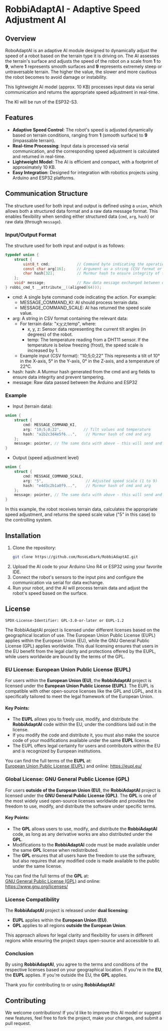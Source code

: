 # RobbiAdaptAI - Adaptive Speed Adjustment AI

## Overview

RoboAdaptAI is an adaptive AI module designed to dynamically adjust the speed of a robot based on the terrain type it is driving on. The AI assesses the terrain's surface and adjusts the speed of the robot on a scale from **1** to **9**, where **1** represents smooth surfaces and **9** represents extremely steep or untraversable terrain. The higher the value, the slower and more cautious the robot becomes to avoid damage or instability.

This lightweight AI model (approx. 10 KB) processes input data via serial communication and returns the appropriate speed adjustment in real-time.

The KI will be run of the ESP32-S3.

## Features

- **Adaptive Speed Control**: The robot's speed is adjusted dynamically based on terrain conditions, ranging from **1** (smooth surface) to **9** (impassable terrain).
- **Real-time Processing**: Input data is processed via serial communication, and the corresponding speed adjustment is calculated and returned in real-time.
- **Lightweight Model**: The AI is efficient and compact, with a footprint of approximately 10 KB.
- **Easy Integration**: Designed for integration with robotics projects using Arduino and ESP32 platforms.

## Communication Structure
The structure used for both input and output is defined using a `union`, which allows both a structured data format and a raw data message format. This enables flexibility when sending either structured data (`cmd`, `arg`, `hash`) or raw data (through `message`).


### Input/Output Format

The structure used for both input and output is as follows:

```c
typedef union {
    struct {
        uint8_t cmd;            // Command byte indicating the operation
        const char arg[16];     // Argument as a string (CSV format or command-specific)
        char hash[32];          // Murmur hash to ensure integrity of the data
    };
    void* message;              // Raw data message exchanged between devices (can carry additional data)
} robbi_cmd_t __attribute__((aligned(64)));
```
- cmd: A single byte command code indicating the action. For example:
  - MESSAGE_COMMAND_KI: AI should process terrain data.
  - MESSAGE_COMMAND_SCALE: AI has returned the speed scale value.
- arg: A string in CSV format containing the relevant data:
  - For terrain data: "x;y;z;temp", where:
    - x, y, z: Sensor data representing the current tilt angles (in degrees) of the robot.
    - temp: The temperature reading from a DHT11 sensor. If the temperature is below freezing (frost), the speed scale is increased by 1.
  - Example input (CSV format): "10;5;0;22" This represents a tilt of 10° in the X-axis, 5° in the Y-axis, 0° in the Z-axis, and a temperature of 22°C. 
- hash: hash: A Murmur hash generated from the cmd and arg fields to ensure data integrity and prevent tampering.
- message: Raw data passed between the Arduino and ESP32

### Example

- Input (terrain data):
```c
union {
    struct {
        cmd: MESSAGE_COMMAND_KI,
        arg: "10;5;0;22",          // Tilt values and temperature
        hash: "a1b2c3d4e5f6...",    // Murmur hash of cmd and arg
    };
    message: pointer, // The same data with above - this will send and recive
}
```
- Output (speed adjustment level)
```c
union {
    struct {
        cmd: MESSAGE_COMMAND_SCALE,
        arg: "5",                   // Adjusted speed scale (1 to 9)
        hash: "e4d3c2b1a0f9...",    // Murmur hash of cmd and arg
    };
    message: pointer, // The same data with above - this will send and recive
}
```
In this example, the robot receives terrain data, calculates the appropriate speed adjustment, and returns the speed scale value ("5" in this case) to the controlling system.

## Installation

1. Clone the repository:
   ```bash
   git clone https://github.com/RoseLeDark/RobbiAdaptAI.git
2. Upload the AI code to your Arduino Uno R4 or ESP32 using your favorite IDE.
3. Connect the robot's sensors to the input pins and configure the communication via serial for data exchange.
4. Run your robot, and the AI will process terrain data and adjust the robot's speed based on the surface.

## License
`SPDX-License-Identifier: GPL-3.0-or-later or EUPL-1.2`

The RobbiAdaptAI project is licensed under different licenses based on the geographical location of use. The European Union Public License (EUPL) applies within the European Union (EU), while the GNU General Public License (GPL) applies worldwide. This dual licensing ensures that users in the EU benefit from the legal clarity and protections offered by the EUPL, while users worldwide are bound by the terms of the GPL.

### EU License: European Union Public License (EUPL)

For users within the **European Union (EU)**, the **RobbiAdaptAI** project is licensed under the **European Union Public License (EUPL)**. The EUPL is compatible with other open-source licenses like the GPL and LGPL, and it is specifically tailored to meet the legal framework of the European Union. 

#### Key Points:
- The **EUPL** allows you to freely use, modify, and distribute the **RobbiAdaptAI** code within the EU, under the conditions laid out in the license.
- If you modify the code and distribute it, you must also make the source code of your modifications available under the same **EUPL** license.
- The EUPL offers legal certainty for users and contributors within the EU and is recognized by European institutions.

You can find the full terms of the **EUPL** at:  
[European Union Public License (EUPL)](LICENSE-EUPL) and online: https://eupl.eu/

### Global License: GNU General Public License (GPL)

For users **outside of the European Union (EU)**, the **RobbiAdaptAI** project is licensed under the **GNU General Public License (GPL)**. The **GPL** is one of the most widely used open-source licenses worldwide and provides the freedom to use, modify, and distribute the software under specific terms.

#### Key Points:
- The **GPL** allows users to use, modify, and distribute the **RobbiAdaptAI** code, as long as any derivative works are also distributed under the **GPL**.
- Modifications to the **RobbiAdaptAI** code must be made available under the same **GPL** license when redistributed.
- The **GPL** ensures that all users have the freedom to use the software, but also requires that any modified code is made available to the public under the same license.

You can find the full terms of the **GPL** at:  
[GNU General Public License (GPL)](LICENSE-GPL) and online: https://www.gnu.org/licenses/


### License Compatibility

The **RobbiAdaptAI** project is released under **dual licensing**:
- **EUPL** applies within the **European Union (EU)**.
- **GPL** applies to all regions **outside the European Union**.

This approach allows for legal clarity and flexibility for users in different regions while ensuring the project stays open-source and accessible to all.

### Conclusion

By using **RobbiAdaptAI**, you agree to the terms and conditions of the respective licenses based on your geographical location. If you're in the **EU**, the **EUPL** applies. If you're outside the EU, the **GPL** applies.

Thank you for contributing to or using **RobbiAdaptAI**!


## Contributing
We welcome contributions! If you'd like to improve this AI model or suggest new features, feel free to fork the project, make your changes, and submit a pull request.

